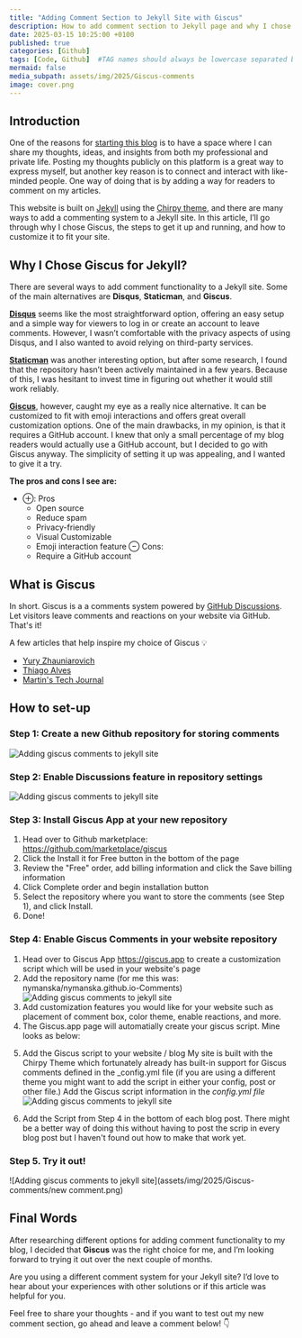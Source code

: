 ```yaml
---
title: "Adding Comment Section to Jekyll Site with Giscus"
description: How to add comment section to Jekyll page and why I chose Giscue.
date: 2025-03-15 10:25:00 +0100
published: true
categories: [Github]
tags: [Code, Github]  #TAG names should always be lowercase separated by comma
mermaid: false
media_subpath: assets/img/2025/Giscus-comments
image: cover.png
---
```


## Introduction
One of the reasons for [starting this blog](https://www.nymanska.com/posts/Welcome-blog/) is to have a space where I can share my thoughts, ideas, and insights from both my professional and private life. Posting my thoughts publicly on this platform is a great way to express myself, but another key reason is to connect and interact with like-minded people. One way of doing that is by adding a way for readers to comment on my articles.

This website is built on [Jekyll](https://jekyllrb.com/) using the [Chirpy theme](https://github.com/cotes2020/jekyll-theme-chirpy), and there are many ways to add a commenting system to a Jekyll site. In this article, I’ll go through why I chose Giscus, the steps to get it up and running, and how to customize it to fit your site.

## Why I Chose Giscus for Jekyll?
There are several ways to add comment functionality to a Jekyll site. Some of the main alternatives are **Disqus**, **Staticman**, and **Giscus**.

**[Disqus](https://disqus.com/)** seems like the most straightforward option, offering an easy setup and a simple way for viewers to log in or create an account to leave comments. However, I wasn’t comfortable with the privacy aspects of using Disqus, and I also wanted to avoid relying on third-party services.

**[Staticman](https://staticman.net/)** was another interesting option, but after some research, I found that the repository hasn’t been actively maintained in a few years. Because of this, I was hesitant to invest time in figuring out whether it would still work reliably.

**[Giscus](https://github.com/giscus/giscus)**, however, caught my eye as a really nice alternative. It can be customized to fit with emoji interactions and offers great overall customization options. One of the main drawbacks, in my opinion, is that it requires a GitHub account. I knew that only a small percentage of my blog readers would actually use a GitHub account, but I decided to go with Giscus anyway. The simplicity of setting it up was appealing, and I wanted to give it a try. 

**The pros and cons I see are:**
- ⊕: Pros
	* Open source
	* Reduce spam
	- Privacy-friendly
	- Visual Customizable
	- Emoji interaction feature
  ⊖ Cons:
	- Require a GitHub account

## What is Giscus
In short. Giscus is a a comments system powered by [GitHub Discussions](https://docs.github.com/en/discussions). Let visitors leave comments and reactions on your website via GitHub. That's it!

A few articles that help inspire my choice of Giscus 💡
* [Yury Zhauniarovich](https://zhauniarovich.com/post/2021/2021-06-giscus/)
* [Thiago Alves](https://thiagoalves.ai/adding-comments-to-jekyll-using-giscus/)
* [Martin's Tech Journal](https://blog.martinp7r.com/posts/adding-giscus-comments-to-my-blog/)

## How to set-up

### Step 1: Create a new Github repository for storing comments
![Adding giscus comments to jekyll site](assets/img/2025/Giscus-comments/giscus-new-repo.png)


### Step 2: Enable Discussions feature in repository settings
![Adding giscus comments to jekyll site](assets/img/2025/Giscus-comments/giscus-enable-discussions.png)


### Step 3: Install Giscus App at your new repository
1. Head over to Github marketplace: https://github.com/marketplace/giscus
2. Click the Install it for Free button in the bottom of the page
3. Review the "Free" order, add billing information and click the Save billing information
4. Click Complete order and begin installation button
5. Select the repository where you want to store the comments (see Step 1), and click Install.
6. Done!

### Step 4: Enable Giscus Comments in your website repository
1. Head over to Giscus App https://giscus.app to create a customization script which will be used in your website's page
2. Add the repository name (for me this was: nymanska/nymanska.github.io-Comments)
![Adding giscus comments to jekyll site](assets/img/2025/Giscus-comments/Giscus-setup-add-repo.png)
3. Add customization features you would like for your website such as placement of comment box, color theme, enable reactions, and more.
4. The Giscus.app page will automatially create your giscus script. Mine looks as below:
   
<script src="https://giscus.app/client.js"
        data-repo="nymanska/nymanska.github.io-Comments"
        data-repo-id="R_kgDOOI8GbQ"
        data-category="General"
        data-category-id="DIC_kwDOOI8Gbc4CoDnd"
        data-mapping="pathname"
        data-strict="0"
        data-reactions-enabled="1"
        data-emit-metadata="0"
        data-input-position="top"
        data-theme="preferred_color_scheme"
        data-lang="en"
        crossorigin="anonymous"
        async>
</script>
5. Add the Giscus script to your website / blog
My site is built with the Chirpy Theme which fortunately already has built-in support for Giscus comments defined in the _config.yml file (if you are using a different theme you might want to add the script in either your config, post or other file.) Add the Giscus script information in the _config.yml file_
![Adding giscus comments to jekyll site](assets/img/2025/Giscus-comments/giscus-new-repo.png)


6. Add the Script from Step 4 in the bottom of each blog post.
There might be a better way of doing this without having to post the scrip in every blog post but I haven't found out how to make that work yet.

### Step 5. Try it out!
![Adding giscus comments to jekyll site](assets/img/2025/Giscus-comments/new comment.png)


## Final Words
After researching different options for adding comment functionality to my blog, I decided that **Giscus** was the right choice for me, and I’m looking forward to trying it out over the next couple of months.

Are you using a different comment system for your Jekyll site? I’d love to hear about your experiences with other solutions or if this article was helpful for you.

Feel free to share your thoughts - and if you want to test out my new comment section, go ahead and leave a comment below! 👇

<script src="https://giscus.app/client.js"
        data-repo="nymanska/nymanska.github.io-Comments"
        data-repo-id="R_kgDOOI8GbQ"
        data-category="General"
        data-category-id="DIC_kwDOOI8Gbc4CoDnd"
        data-mapping="pathname"
        data-strict="0"
        data-reactions-enabled="1"
        data-emit-metadata="0"
        data-input-position="top"
        data-theme="preferred_color_scheme"
        data-lang="en"
        crossorigin="anonymous"
        async>
</script>
